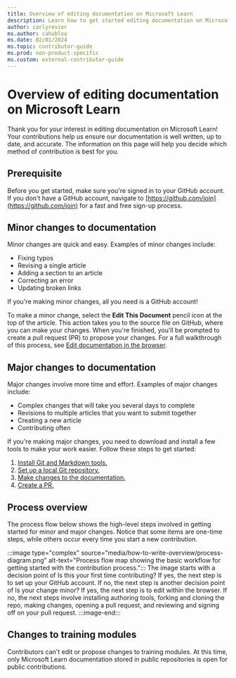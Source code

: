 ```yaml
---
title: Overview of editing documentation on Microsoft Learn
description: Learn how to get started editing documentation on Microsoft Learn, and learn how to choose the appropriate method for contribution.
author: carlyrevier
ms.author: cahublou
ms.date: 02/01/2024
ms.topic: contributor-guide
ms.prod: non-product-specific
ms.custom: external-contributor-guide
---
```


# Overview of editing documentation on Microsoft Learn

Thank you for your interest in editing documentation on Microsoft Learn! Your contributions help us ensure our documentation is well written, up to date, and accurate. The information on this page will help you decide which method of contribution is best for you.

## Prerequisite

Before you get started, make sure you're signed in to your GitHub account. If you don't have a GitHub account, navigate to [https://github.com/join](https://github.com/join) for a fast and free sign-up process.

## Minor changes to documentation

Minor changes are quick and easy. Examples of minor changes include:

- Fixing typos
- Revising a single article
- Adding a section to an article
- Correcting an error
- Updating broken links

If you're making minor changes, all you need is a GitHub account!

To make a minor change, select the **Edit This Document** pencil icon at the top of the article. This action takes you to the source file on GitHub, where you can make your changes. When you're finished, you'll be prompted to create a pull request (PR) to propose your changes. For a full walkthrough of this process, see [Edit documentation in the browser](how-to-write-quick-edits.md).

## Major changes to documentation

Major changes involve more time and effort. Examples of major changes include:

- Complex changes that will take you several days to complete
- Revisions to multiple articles that you want to submit together
- Creating a new article
- Contributing often

If you're making major changes, you need to download and install a few tools to make your work easier. Follow these steps to get started:

1. [Install Git and Markdown tools.](get-started-setup-tools.md)
1. [Set up a local Git repository.](get-started-setup-local.md)
1. [Make changes to the documentation.](how-to-write-major-edits.md)
1. [Create a PR.](create-pull-request.md)

## Process overview

The process flow below shows the high-level steps involved in getting started for minor and major changes. Notice that some items are one-time steps, while others occur every time you start a new contribution.

:::image type="complex" source="media/how-to-write-overview/process-diagram.png" alt-text="Process flow map showing the basic workflow for getting started with the contribution process.":::
    The image starts with a decision point of Is this your first time contributing? If yes, the next step is to set up your GitHub account. If no, the next step is another decision point of Is your change minor? If yes, the next step is to edit within the browser. If no, the next steps involve installing authoring tools, forking and cloning the repo, making changes, opening a pull request, and reviewing and signing off on your pull request.
:::image-end:::

## Changes to training modules

Contributors can't edit or propose changes to training modules. At this time, only Microsoft Learn documentation stored in public repositories is open for public contributions.